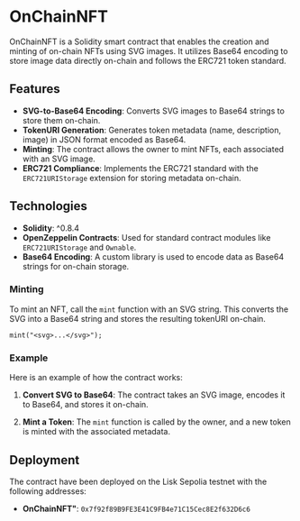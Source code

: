 # OnChainNFT

OnChainNFT is a Solidity smart contract that enables the creation and minting of on-chain NFTs using SVG images. It utilizes Base64 encoding to store image data directly on-chain and follows the ERC721 token standard.

## Features

- **SVG-to-Base64 Encoding**: Converts SVG images to Base64 strings to store them on-chain.
- **TokenURI Generation**: Generates token metadata (name, description, image) in JSON format encoded as Base64.
- **Minting**: The contract allows the owner to mint NFTs, each associated with an SVG image.
- **ERC721 Compliance**: Implements the ERC721 standard with the `ERC721URIStorage` extension for storing metadata on-chain.

## Technologies

- **Solidity**: ^0.8.4
- **OpenZeppelin Contracts**: Used for standard contract modules like `ERC721URIStorage` and `Ownable`.
- **Base64 Encoding**: A custom library is used to encode data as Base64 strings for on-chain storage.



### Minting

To mint an NFT, call the `mint` function with an SVG string. This converts the SVG into a Base64 string and stores the resulting tokenURI on-chain.

```solidity
mint("<svg>...</svg>");
```

### Example

Here is an example of how the contract works:

1. **Convert SVG to Base64**:
   The contract takes an SVG image, encodes it to Base64, and stores it on-chain.
   
2. **Mint a Token**:
   The `mint` function is called by the owner, and a new token is minted with the associated metadata.

## Deployment

The contract have been deployed on the Lisk Sepolia testnet with the following addresses:

- **OnChainNFT"**: `0x7f92f89B9FE3E41C9FB4e71C15Cec8E2f632D6c6`

